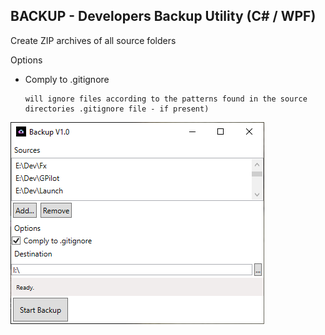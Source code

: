 ﻿## BACKUP - Developers Backup Utility (C# / WPF) 

Create ZIP archives of all source folders

Options

- Comply to .gitignore
      
      will ignore files according to the patterns found in the source directories .gitignore file - if present)

![ScreenShot](https://github.com/softwaremeisterei/backup/blob/master/screenshot.png?raw=true)